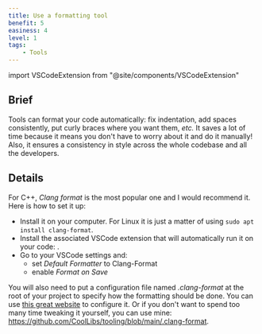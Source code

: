 ```yaml
---
title: Use a formatting tool
benefit: 5
easiness: 4
level: 1
tags:
    - Tools
---
```

import VSCodeExtension from "@site/components/VSCodeExtension"

## Brief

Tools can format your code automatically: fix indentation, add spaces consistently, put curly braces where you want them, *etc.*
It saves a lot of time because it means you don't have to worry about it and do it manually!
Also, it ensures a consistency in style across the whole codebase and all the developers.

## Details

For C++, *Clang format* is the most popular one and I would recommend it. Here is how to set it up:
- Install it on your computer. For Linux it is just a matter of using `sudo apt install clang-format`.
- Install the associated VSCode extension that will automatically run it on your code: <VSCodeExtension id="xaver.clang-format"/>.
- Go to your VSCode settings and:
    - set *Default Formatter* to Clang-Format
    - enable *Format on Save*

You will also need to put a configuration file named *.clang-format* at the root of your project to specify how the formatting should be done. You can use [this great website](https://zed0.co.uk/clang-format-configurator/) to configure it. Or if you don't want to spend too many time tweaking it yourself, you can use mine: https://github.com/CoolLibs/tooling/blob/main/.clang-format.